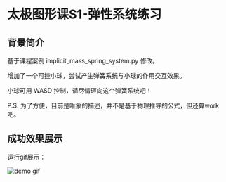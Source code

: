# 太极图形课S1-弹性系统练习

## 背景简介
基于课程案例 implicit_mass_spring_system.py 修改。

增加了一个可控小球，尝试产生弹簧系统与小球的作用交互效果。

小球可用 WASD 控制，请尽情砸向这个弹簧系统吧！

P.S. 为了方便，目前是唯象的描述，并不是基于物理推导的公式，但还算work吧。


## 成功效果展示
运行gif展示：

![demo gif](./data/demo.jpg)

